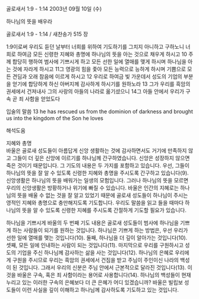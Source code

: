 골로새서 1:9 - 1:14 
2003년 09월 10일 (수)

하나님의 뜻을 배우라



골로새서 1:9 - 1:14 / 새찬송가 515 장


1:9이로써 우리도 듣던 날부터 너희를 위하여 기도하기를 그치지 아니하고 구하노니 너희로 하여금 모든 신령한 지혜와 총명에 하나님의 뜻을 아는 것으로 채우게 하시고 
10 주께 합당히 행하여 범사에 기쁘시게 하고 모든 선한 일에 열매를 맺게 하시며 하나님을 아는 것에 자라게 하시고 
11그 영광의 힘을 좇아 모든 능력으로 능하게 하시며 기쁨으로 모든 견딤과 오래 참음에 이르게 하시고 
12 우리로 하여금 빛 가운데서 성도의 기업의 부분을 얻기에 합당하게 하신 아버지께 감사하게 하시기를 원하노라 
13 그가 우리를 흑암의 권세에서 건져내사 그의 사랑의 아들의 나라로 옮기셨으니 
14그 아들 안에서 우리가 구속 곧 죄 사함을 얻었도다 

입술의 말씀 
13 he has rescued us from the dominion of darkness and brought us into the kingdom of the Son he loves

해석도움





지혜와 총명  
바울은 골로새 성도들이 아름답게 신앙 생활하는 것에 감사하면서도 거기에 만족하지 않고 그들이 더 깊은 신앙에 이르기를 하나님께 간구하였습니다. 신앙은 성장하지 않으면 죽은 것이기 때문입니다. 그 기도의 내용은 두 가지를 포함하고 있습니다. 우선, 그들이 하나님의 뜻을 잘 알 수 있도록 신령한 지혜와 총명을 주시도록 간구하고 있습니다(9). 신앙생활은 하나님의 뜻을 배워가는 일생의 모험입니다. 그러나 하나님의 뜻을 모르면 우리의 신앙생활은 방황하거나 위기에 빠질 수 있습니다. 바울은 인간의 지혜로는 하나님의 뜻을 배울 수 없는 것을 잘 알고 있었기 때문에 골로새 성도들이 하나님이 주시는 영적인 지혜와 총명으로 충만해지도록 기도합니다. 우리도 말씀을 읽고 들을 때마다 하나님의 뜻을 알 수 있도록 신령한 지혜를 주시도록 간절하게 기도할 필요가 있습니다. 

하나님을 기쁘시게 
바울의 두 번째 기도 내용은 골로새 성도들이 범사에 하나님을 기쁘게 하는 사람들이 되기를 원하는 것입니다. 하나님은 기쁘게 하는 방법은, 우선 우리가 선한 일에 열매를 맺는 것입니다(10). 둘째, 하나님을 더 깊이 알아가는 것입니다(10). 셋째, 모든 일에 인내하는 사람이 되는 것입니다(11). 마지막으로 우리를 구원하시고 성도의 기업을 주신 하나님께 감사하는 삶을 사는 것입니다(12). 하나님의 은혜로 우리에게 구원을 주시므로 우리는 흑암의 권세에서 건짐을 받고 주님이 주인이신 나라의 백성이 된 것입니다. 그래서 우리의 신분은 주님 안에서 근본적으로 달라진 것입니다(13). 이것을 바울은 구속, 혹은 죄 사함이라는 용어로 사용합니다(14). 하나님의 백성들이 현재 누리고 있는 이러한 구속의 은혜보다 더 큰 은혜가 어디 있겠습니까? 바울은 빌립보 성도들이 이런 사실을 깊이 이해하고 하나님께 감사하도록 기도하고 있는 것입니다.